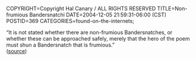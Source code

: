 COPYRIGHT=Copyright Hal Canary / ALL RIGHTS RESERVED
TITLE=Non-frumious Bandersnatchi
DATE=2004-12-05 21:59:31-06:00 (CST)
POSTID=369
CATEGORIES=found-on-the-internets;

“It is not stated whether there are non-frumious Bandersnatches, or whether these can be approached safely, merely that the hero of the poem must shun a Bandersnatch that is frumious.”  
([source](http://en.wikipedia.org/wiki/Bandersnatch))
